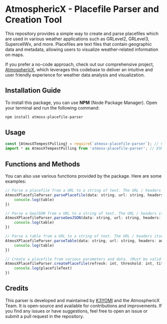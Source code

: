 # AtmosphericX - Placefile Parser and Creation Tool

This repository provides a simple way to create and parse placefiles which are used in various weather applications such as GRLevel2, GRLevel3, SupercellWx, and more. 
Placefiles are text files that contain geographic data and metadata, allowing users to visualize weather-related information on maps. 

If you prefer a no-code approach, check out our comprehensive project, [AtmosphericX](https://github.com/k3yomi/AtmosphericX), which leverages this codebase to deliver an intuitive and user friendly experience for weather data analysis and visualization.

## Installation Guide
To install this package, you can use **NPM** (Node Package Manager). Open your terminal and run the following command:

```bash
npm install atmosx-placefile-parser
```

## Usage
```js
const {AtmosXTempestPulling} = require(`atmosx-placefile-parser`); // CJS
import * as AtmosXTempestPulling from 'atmosx-placefile-parser'; // ESM
```

## Functions and Methods
You can also use various functions provided by the package. Here are some examples:
```js
// Parse a placefile from a URL to a string of text. The URL / headers itself is optional and can be left undefined.
AtmosXPlacefileParser.parsePlacefile(data: string, url: string, headers: any[]).then((table) => {
    console.log(table)
})
```

```js
// Parse a GeoJSON from a URL to a string of text. The URL / headers itself is optional and can be left undefined.
AtmosXPlacefileParser.parseGeoJSON(data: string, url: string, headers: any[]).then((table) => {
    console.log(table)
})
```


```js
// Parse a table from a URL to a string of text. The URL / headers itself is optional and can be left undefined.
AtmosXPlacefileParser.parseTable(data: string, url: string, headers: any[]).then((table) => {
    console.log(table)
})
```

```js
// Create a placefile from various parameters and data. (Must be valid placefile data)
AtmosXPlacefileParser.createPlacefile(refresh: int, threshold: int, title: string, settings: string, data: any[], type: [`polygon` | `point`]).then((placefileText) => {
    console.log(placefileText)
})
```

## Credits
This parser is developed and maintained by [K3YOMI](https://github.com/K3YOMI) and the AtmosphericX Team. It is open-source and available for contributions and improvements. If you find any issues or have suggestions, feel free to open an issue or submit a pull request in the repository.
